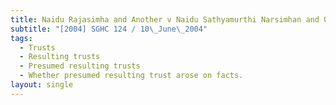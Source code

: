 ```yaml
---
title: Naidu Rajasimha and Another v Naidu Sathyamurthi Narsimhan and Others
subtitle: "[2004] SGHC 124 / 10\_June\_2004"
tags:
  - Trusts
  - Resulting trusts
  - Presumed resulting trusts
  - Whether presumed resulting trust arose on facts.
layout: single
---
```


